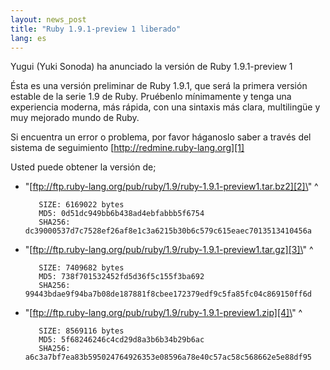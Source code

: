 ```yaml
---
layout: news_post
title: "Ruby 1.9.1-preview 1 liberado"
lang: es
---
```


Yugui (Yuki Sonoda) ha anunciado la versión de Ruby 1.9.1-preview 1

Ésta es una versión preliminar de Ruby 1.9.1, que será la primera
versión estable de la serie 1.9 de Ruby. Pruébenlo mínimamente y tenga
una experiencia moderna, más rápida, con una sintaxis más clara,
multilingüe y muy mejorado mundo de Ruby.

Si encuentra un error o problema, por favor háganoslo saber a través del
sistema de seguimiento [http://redmine.ruby-lang.org][1]

Usted puede obtener la versión de;

* \"[ftp://ftp.ruby-lang.org/pub/ruby/1.9/ruby-1.9.1-preview1.tar.bz2][2]\"
^

    
    
         SIZE: 6169022 bytes
         MD5: 0d51dc949bb6b438ad4ebfabbb5f6754
         SHA256: dc39000537d7c7528ef26af8e1c3a6215b30b6c579c615eaec7013513410456a

* \"[ftp://ftp.ruby-lang.org/pub/ruby/1.9/ruby-1.9.1-preview1.tar.gz][3]\"
^

    
         SIZE: 7409682 bytes
         MD5: 738f701532452fd5d36f5c155f3ba692
         SHA256: 99443bdae9f94ba7b08de187881f8cbee172379edf9c5fa85fc04c869150ff6d

* \"[ftp://ftp.ruby-lang.org/pub/ruby/1.9/ruby-1.9.1-preview1.zip][4]\"
^

    
         SIZE: 8569116 bytes
         MD5: 5f68246246c4cd29d8a3b6b34b29b6ac
         SHA256: a6c3a7bf7ea83b595024764926353e08596a78e40c57ac58c568662e5e88df95



[1]: http://redmine.ruby-lang.org 
[2]: ftp://ftp.ruby-lang.org/pub/ruby/1.9/ruby-1.9.1-preview1.tar.bz2 
[3]: ftp://ftp.ruby-lang.org/pub/ruby/1.9/ruby-1.9.1-preview1.tar.gz 
[4]: ftp://ftp.ruby-lang.org/pub/ruby/1.9/ruby-1.9.1-preview1.zip 
